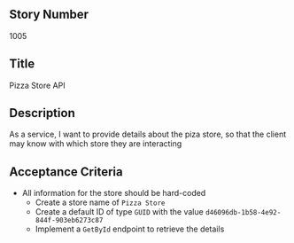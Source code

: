 ## Story Number
1005
 
## Title
Pizza Store API
  
## Description
As a service, I want to provide details about the piza store, so that the client may know with which
store they are interacting
  
 ## Acceptance Criteria
+ All information for the store should be hard-coded
    + Create a store name of `Pizza Store`
    + Create a default ID of type `GUID` with the value `d46096db-1b58-4e92-844f-903eb6273c87`
    * Implement a `GetById` endpoint to retrieve the details
